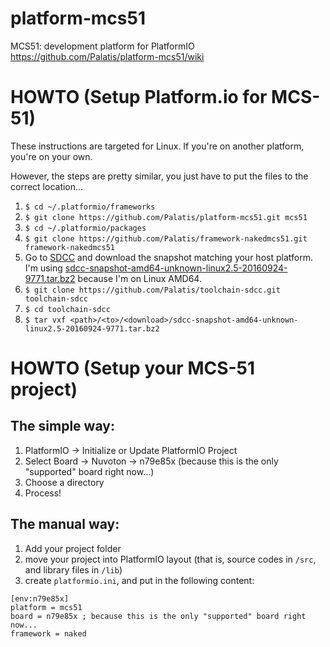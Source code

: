 # platform-mcs51
MCS51: development platform for PlatformIO https://github.com/Palatis/platform-mcs51/wiki

# HOWTO (Setup Platform.io for MCS-51)
These instructions are targeted for Linux. If you're on another platform, you're on your own.

However, the steps are pretty similar, you just have to put the files to the correct location...

1. `$ cd ~/.platformio/frameworks`
2. `$ git clone https://github.com/Palatis/platform-mcs51.git mcs51`
3. `$ cd ~/.platformio/packages`
4. `$ git clone https://github.com/Palatis/framework-nakedmcs51.git framework-nakedmcs51`
5. Go to [SDCC](http://sdcc.sourceforge.net/) and download the snapshot matching your host platform. I'm using [sdcc-snapshot-amd64-unknown-linux2.5-20160924-9771.tar.bz2](http://sourceforge.net/projects/sdcc/files/snapshot_builds/amd64-unknown-linux2.5/sdcc-snapshot-amd64-unknown-linux2.5-20160924-9771.tar.bz2/download) because I'm on Linux AMD64.
6. `$ git clone https://github.com/Palatis/toolchain-sdcc.git toolchain-sdcc`
7. `$ cd toolchain-sdcc`
8. `$ tar vxf <path>/<to>/<download>/sdcc-snapshot-amd64-unknown-linux2.5-20160924-9771.tar.bz2`

# HOWTO (Setup your MCS-51 project)
## The simple way:

1. PlatformIO -> Initialize or Update PlatformIO Project
2. Select Board -> Nuvoton -> n79e85x (because this is the only "supported" board right now...)
3. Choose a directory
4. Process!

## The manual way:

1. Add your project folder
2. move your project into PlatformIO layout (that is, source codes in `/src`, and library files in `/lib`)
3. create `platformio.ini`, and put in the following content:
```
[env:n79e85x]
platform = mcs51
board = n79e85x ; because this is the only "supported" board right now...
framework = naked
